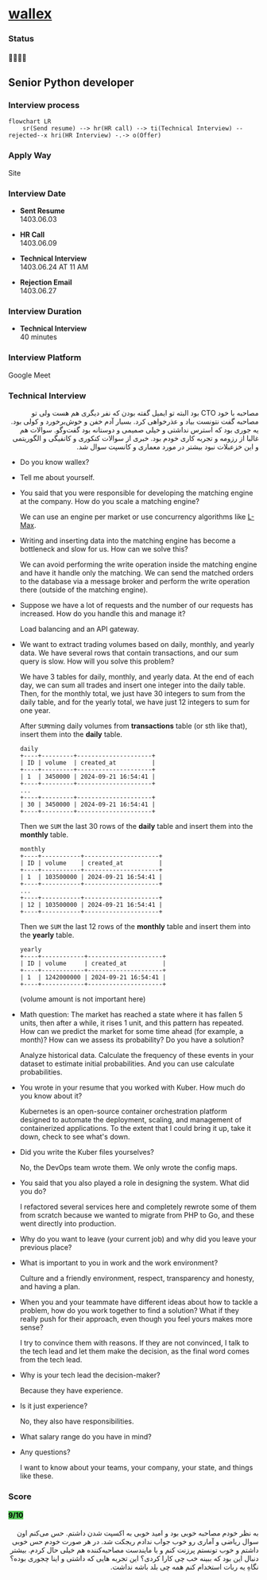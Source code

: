 
# [wallex](https://wallex.ir/)

### Status
#### 📜📞🔧❌
## Senior Python developer
### Interview process
```mermaid
flowchart LR
    sr(Send resume) --> hr(HR call) --> ti(Technical Interview) --rejected--x hri(HR Interview) -.-> o(Offer)
```
### Apply Way
Site

### Interview Date

- **Sent Resume** <br /> 1403.06.03

- **HR Call**<br /> 1403.06.09

- **Technical Interview** <br> 1403.06.24 AT 11 AM

- **Rejection Email** <br /> 1403.06.27

### Interview Duration
- **Technical Interview** <br> 40 minutes

### Interview Platform
Google Meet

### Technical Interview

<p dir="rtl">
مصاحبه با خود CTO بود البته تو ایمیل گفته بودن که نفر دیگری هم هست ولی تو مصاحبه گفت نتونست بیاد و عذرخواهی کرد. بسیار آدم خفن و خوش‌برخورد و کولی بود. یه جوری بود که استرس نداشتی و خیلی صمیمی و دوستانه بود گفت‌وگو. سوالات هم غالبا از رزومه و تجربه کاری خودم بود. خبری از سوالات کنکوری و کانفیگی و الگوریتمی و این خزعبلات نبود بیشتر در مورد معماری و کانسپت سوال شد.
</p>

- Do you know wallex?

- Tell me about yourself.

- You said that you were responsible for developing the matching engine at the company. How do you scale a matching engine?

    We can use an engine per market or use concurrency algorithms like [L-Max](https://lmax-exchange.github.io/disruptor/disruptor.html).

- Writing and inserting data into the matching engine has become a bottleneck and slow for us. How can we solve this?

    We can avoid performing the write operation inside the matching engine and have it handle only the matching. We can send the matched orders to the database via a message broker and perform the write operation there (outside of the matching engine).

- Suppose we have a lot of requests and the number of our requests has increased. How do you handle this and manage it?

    Load balancing and an API gateway.

- We want to extract trading volumes based on daily, monthly, and yearly data. We have several rows that contain transactions, and our sum query is slow. How will you solve this problem?

    We have 3 tables for daily, monthly, and yearly data. At the end of each day, we can sum all trades and insert one integer into the daily table. Then, for the monthly total, we just have 30 integers to sum from the daily table, and for the yearly total, we have just 12 integers to sum for one year.

    After `SUM`ming daily volumes from **transactions** table (or sth like that), insert them into the **daily** table.
    ```
    daily
    +----+---------+---------------------+
    | ID | volume  | created_at          |
    +----+---------+---------------------+
    | 1  | 3450000 | 2024-09-21 16:54:41 |
    +----+---------+---------------------+
    ...
    +----+---------+---------------------+
    | 30 | 3450000 | 2024-09-21 16:54:41 |
    +----+---------+---------------------+
    ```

    Then we `SUM` the last 30 rows of the **daily** table and insert them into the **monthly** table.
    ```
    monthly
    +----+-----------+---------------------+
    | ID | volume    | created_at          |
    +----+-----------+---------------------+
    | 1  | 103500000 | 2024-09-21 16:54:41 |
    +----+-----------+---------------------+
    ...
    +----+-----------+---------------------+
    | 12 | 103500000 | 2024-09-21 16:54:41 |
    +----+-----------+---------------------+
    ```

    Then we `SUM` the last 12 rows of the **monthly** table and insert them into the **yearly** table.
    ```
    yearly
    +----+------------+---------------------+
    | ID | volume     | created_at          |
    +----+------------+---------------------+
    | 1  | 1242000000 | 2024-09-21 16:54:41 |
    +----+------------+---------------------+
    ```
    (volume amount is not important here)

- Math question: The market has reached a state where it has fallen 5 units, then after a while, it rises 1 unit, and this pattern has repeated. How can we predict the market for some time ahead (for example, a month)? How can we assess its probability? Do you have a solution?

    Analyze historical data. Calculate the frequency of these events in your dataset to estimate initial probabilities.
    And you can use calculate probabilities.

- You wrote in your resume that you worked with Kuber. How much do you know about it?

    Kubernetes is an open-source container orchestration platform designed to automate the deployment, scaling, and management of containerized applications.
    To the extent that I could bring it up, take it down, check to see what's down.

-  Did you write the Kuber files yourselves?

    No, the DevOps team wrote them. We only wrote the config maps.

- You said that you also played a role in designing the system. What did you do?

    I refactored several services here and completely rewrote some of them from scratch because we wanted to migrate from PHP to Go, and these went directly into production.

- Why do you want to leave (your current job) and why did you leave your previous place?

- What is important to you in work and the work environment?

    Culture and a friendly environment, respect, transparency and honesty, and having a plan.

- When you and your teammate have different ideas about how to tackle a problem, how do you work together to find a solution? What if they really push for their approach, even though you feel yours makes more sense?

    I try to convince them with reasons. If they are not convinced, I talk to the tech lead and let them make the decision, as the final word comes from the tech lead.

- Why is your tech lead the decision-maker?

    Because they have experience.

- Is it just experience?

    No, they also have responsibilities.

- What salary range do you have in mind?

- Any questions?

  I want to know about your teams, your company, your state, and things like these.

### Score
<h4><mark style="background-color:#54ca56">9/10</mark></h4>

<p dir="rtl">
به نظر خودم مصاحبه خوبی بود و امید خوبی به اکسپت شدن داشتم. حس می‌کنم اون سوال ریاضی و آماری رو خوب جواب ندادم ریجکت شد. در هر صورت خودم حس خوبی داشتم و خوب تونستم پرزنت کنم و با مایندست مصاحبه‌کننده هم خیلی حال کردم. بیشتر دنبال این بود که ببینه خب چی کارا کردی؟ این تجربه هایی که داشتی و اینا چجوری بوده؟ نگاهِ یه ربات استخدام کنم همه چی بلد باشه نداشت.
</p>
